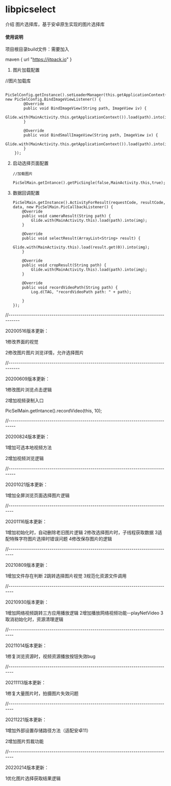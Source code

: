 # libpicselect

介绍
图片选择库，基于安卓原生实现的图片选择库

#### 使用说明


项目根目录build文件：需要加入

maven { url "https://jitpack.io" }




1.  图片加载配置


//图片加载库


        PicSelConfig.getInstance().setLoaderManager(this.getApplicationContext(), new PicSelConfig.BindImageViewListener() {
            @Override
            public void BindImageView(String path, ImageView iv) {
                Glide.with(MainActivity.this.getApplicationContext()).load(path).into(iv);
            }

            @Override
            public void BindSmallImageView(String path, ImageView iv) {
                Glide.with(MainActivity.this.getApplicationContext()).load(path).into(iv);
            }
        });


2.  启动选择页面配置

        //加载图片

        PicSelMain.getIntance().getPicSingle(false,MainActivity.this,true);

3.  数据回调配置

        PicSelMain.getInstance().ActivityForResult(requestCode, resultCode, data, new PicSelMain.PicCallbackListener() {
            @Override
            public void cameraResult(String path) {
                Glide.with(MainActivity.this).load(path).into(img);
            }

            @Override
            public void selectResult(ArrayList<String> result) {
                Glide.with(MainActivity.this).load(result.get(0)).into(img);
            }

            @Override
            public void cropResult(String path) {
                Glide.with(MainActivity.this).load(path).into(img);
            }

            @Override
            public void recordVideoPath(String path) {
                Log.d(TAG, "recordVideoPath path: " + path);

            }
        });

//-----------------------------------------------------------------------------------
 
 
 20200516版本更新：

 1修改界面的视觉

 2修改图片图片浏览详情，允许选择图片




//-----------------------------------------------------------------------------------
 
 
 20200609版本更新：

 1修改图片浏览点击逻辑


 2增加视频录制入口


 PicSelMain.getIntance().recordVideo(this, 10);




 //---------------------------------------------------------------------------------
  
  
  20200824版本更新：

  1增加可选本地视频方法


  2增加视频浏览逻辑



 //---------------------------------------------------------------------------------
  
  
  20201021版本更新：

  1增加全屏浏览页面选择图片逻辑



//--------------------------------------------------------------------------------
 
 
 20201116版本更新：

 1增加初始化时，自动删除老旧图片逻辑
 2修改选择图片时，子线程获取数据
 3适配特殊字符图片选择时错误问题
 4修改保存图片的逻辑


//--------------------------------------------------------------------------------
  
  
  20210809版本更新：

1增加文件存在判断
2跳转选择图片视觉
3规范化资源文件调用


//--------------------------------------------------------------------------------
 
 
 20210930版本更新：

1增加网络视频跳转三方应用播放逻辑
2增加播放网络视频功能--playNetVideo
3取消初始化时，资源清理逻辑


//--------------------------------------------------------------------------------
  
  
  20211014版本更新：

1修复浏览资源时，视频资源播放按钮失效bug


//--------------------------------------------------------------------------------


  20211113版本更新：

1修复大量图片时，拍摄图片失效问题


//--------------------------------------------------------------------------------


  20211221版本更新：

1增加外部设置存储路径方法（适配安卓11）


2增加图片剪裁功能


//--------------------------------------------------------------------------------


  20220214版本更新：

1优化图片选择获取结果逻辑










